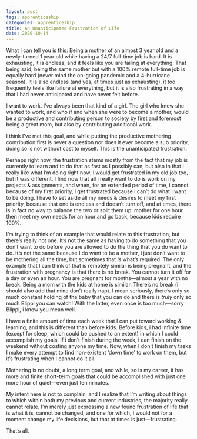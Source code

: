 ```yaml
---
layout: post 
tags: apprenticeship
categories: apprenticeship
title: An Unanticipated Frustration of Life
date: 2020-10-14
---
```


What I can tell you is this: Being a mother of an almost 3 year old and a newly-turned 1 year old while having a 24/7 full-time job is hard.  It is exhausting, it is endless, and it feels like you are failing at everything.  That being said, being the same mother but with a 100% remote full-time job is equally hard (never mind the on-going pandemic and a 4-hurricane season).  It is also endless (and yes, at times just as exhausting), it too frequently feels like failure at everything, but it is also frustrating in a way that I had never anticipated and have never felt before.  

I want to work.  I’ve always been that kind of a girl.  The girl who knew she wanted to work, and who if and when she were to become a mother, would be a productive and contributing person to society by first and foremost being a great mom, but also by contributing additional work.

I think I’ve met this goal, and while putting the productive mothering contribution first is never a question nor does it ever become a sub priority, doing so is not without cost to myself.  This is the unanticipated frustration.  

Perhaps right now, the frustration stems mostly from the fact that my job is currently to learn and to do that as fast as I possibly can, but also in that I really like what I’m doing right now.  I would get frustrated in my old job too, but it was different.  I find now that all i really want to do is work on my projects & assignments, and when, for an extended period of time, i cannot because of my first priority, i get frustrated because I can’t do what I want to be doing.  I have to set aside all my needs & desires to meet my first priority, because that one is endless and doesn’t turn off, and at times, there is in fact no way to balance the two or split them up: mother for one hour then meet my own needs for an hour and go back, because kids require 100%.  

I’m trying to think of an example that would relate to this frustration, but there’s really not one.  It’s not the same as having to do something that you don’t want to do before you are allowed to do the thing that you do want to do.  It’s not the same because I do want to be a mother, i just don’t want to be mothering all the time, but sometimes that *is* what’s required.  The only example that I can think of that is remotely similar is being pregnant, and the frustration with pregnancy is that there is no break.  You cannot turn it off for a day or even an hour.  You are pregnant for months—almost a year with no break.  Being a mom with the kids at home is similar.  There’s no break (i should also add that mine don’t really nap).  I mean seriously, there’s only so much constant holding of the baby that you can do and there is *truly* only so much Blippi you can watch!  With the latter, even once is too much—sorry Blippi, i know you mean well.  

I have a finite amount of time each week that I can put toward working & learning, and this is different than before kids.  Before kids, i had infinite time (except for sleep, which could be pushed to an extent) in which I could accomplish my goals.  If i don’t finish during the week, i can finish on the weekend without costing anyone my time.  Now, when I don’t finish my tasks I make every attempt to find non-existent ‘down time’ to work on them, but it’s frustrating when I cannot do it all.  

Mothering is no doubt, a long term goal, and while, so is my career, it has more and finite short-term goals that could be accomplished with just one more hour of quiet—even just ten minutes.

My intent here is not to complain, and I realize that I’m writing about things to which within both my previous and current industries, the majority really cannot relate.  I’m merely just expressing a new found frustration of life that is what it is, cannot be changed, and one for which, I would not for a moment change my life decisions, but that at times is just—frustrating.

That’s all.  
